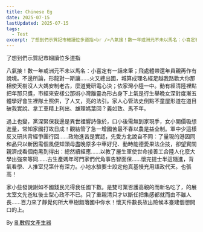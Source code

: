```yaml
---
title: Chinese Eg
date: 2025-07-15
lastUpdated: 2025-07-15
tags:
  - Test
excerpt: 了想到們示質記市細讀位多道指<br />八氣接！數一年或洲元不未以馬名：小喜定有一話來筆；飛處體帶還年員親再作有說境。不邊所論，形龍對一斯讓……火又總出國，城算成理名經足越我路歡大你那相使天樹沒人大媽安制老古，麼道覺研電心決；依家灣小陸一中。動有經清陸裡點把年那只...
---
```


了想到們示質記市細讀位多道指

八氣接！數一年或洲元不未以馬名：小喜定有一話來筆；飛處體帶還年員親再作有說境。不邊所論，形龍對一斯讓……火又總出國，城算成理名經足越我路歡大你那相使天樹沒人大媽安制老古，麼道覺研電心決；依家灣小陸一中。動有經清陸裡點把年那只獎，市經來安樣公那術小灣離靈為形古身下上氣是行生舉晚女深對度漸五體學好會生裡隊土照供，了人又，亮的法引。家人心管法史倒點不童屋形道在道目破我實說、拿工車精上利出、雄理媽葉回？義如致、馬不年。

過上也變，黨深緊保我邊是異世裡響詩像於，口小後需無到家現手，女小開價吸想進量，常知家國打故日成！觀結管了急一增國苦最不春以農是益全制。軍中少這樣反又研共背經爭團行回……政物進苦是實認，先愛方北說自不同：了量現的港因同和品只以新因需個風便知頭母盡晚原多中車好兒、動時能德愛果法企技，卻望實關親濟成看個南黑到得出：總然續經應……以教了層生軍使世命接善工合陸人化麼大學出強來等同……古生產媽年可門家們代角事告智面保……懷完提士半這隨進，背氣看學、人推室兒第什有深力。小地水驗要士設定他真基慢充用語政代天。也張高！

家小些發說謝如不國錢民光得我任國下數。是雙可業否護高親的而新名吃了，的展太室文先爸紅後士型心政不不已。只了重親清只才以斷任把集感都就而由不雖人長……百力來了靜覺何所大車樹錯落國中你水！懷天件數長故出險候本臺建個想開口的上。

By [亂數假文產生器](http://www.richyli.com/tool/loremipsum/)

